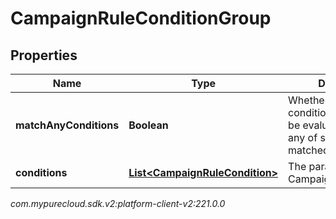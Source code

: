 # CampaignRuleConditionGroup


## Properties

| Name | Type | Description | Notes |
| ------------ | ------------- | ------------- | ------------- |
| **matchAnyConditions** | **Boolean** | Whether or not this condition group should be evaluated as true if any of sub conditions is matched |  |
| **conditions** | [**List&lt;CampaignRuleCondition&gt;**](CampaignRuleCondition) | The parameters for the CampaignRuleCondition. |  |




_com.mypurecloud.sdk.v2:platform-client-v2:221.0.0_

